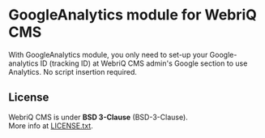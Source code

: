 GoogleAnalytics module for WebriQ CMS
===================================

With GoogleAnalytics module, you only need to set-up your Google-analytics ID
(tracking ID) at WebriQ CMS admin's Google section to use Analytics.
No script insertion required.

License
-------

WebriQ CMS is under **BSD 3-Clause** (BSD-3-Clause).  
More info at [LICENSE.txt](LICENSE.txt).
